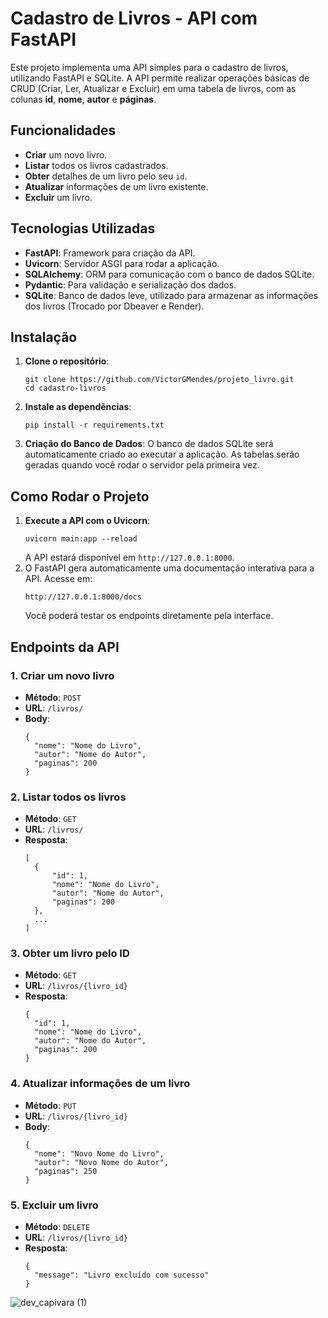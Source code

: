   <h1>Cadastro de Livros - API com FastAPI</h1>
  <p>Este projeto implementa uma API simples para o cadastro de livros, utilizando FastAPI e SQLite. A API permite realizar operações básicas de CRUD (Criar, Ler, Atualizar e Excluir) em uma tabela de livros, com as colunas <strong>id</strong>, <strong>nome</strong>, <strong>autor</strong> e <strong>páginas</strong>.</p>

  <h2>Funcionalidades</h2>
  <ul>
      <li><strong>Criar</strong> um novo livro.</li>
      <li><strong>Listar</strong> todos os livros cadastrados.</li>
      <li><strong>Obter</strong> detalhes de um livro pelo seu <code>id</code>.</li>
      <li><strong>Atualizar</strong> informações de um livro existente.</li>
      <li><strong>Excluir</strong> um livro.</li>
  </ul>

  <h2>Tecnologias Utilizadas</h2>
  <ul>
      <li><strong>FastAPI</strong>: Framework para criação da API.</li>
      <li><strong>Uvicorn</strong>: Servidor ASGI para rodar a aplicação.</li>
      <li><strong>SQLAlchemy</strong>: ORM para comunicação com o banco de dados SQLite.</li>
      <li><strong>Pydantic</strong>: Para validação e serialização dos dados.</li>
      <li><strong>SQLite</strong>: Banco de dados leve, utilizado para armazenar as informações dos livros (Trocado por Dbeaver e Render).</li>
  </ul>

  <h2>Instalação</h2>
  <ol>
      <li><strong>Clone o repositório</strong>:
          <pre><code>git clone https://github.com/VictorGMendes/projeto_livro.git
cd cadastro-livros</code></pre>
      </li>
      <li><strong>Instale as dependências</strong>:
          <pre><code>pip install -r requirements.txt</code></pre>
      </li>
      <li><strong>Criação do Banco de Dados</strong>: O banco de dados SQLite será automaticamente criado ao executar a aplicação. As tabelas serão geradas quando você rodar o servidor pela primeira vez.</li>
  </ol>

  <h2>Como Rodar o Projeto</h2>
  <ol>
      <li><strong>Execute a API com o Uvicorn</strong>:
          <pre><code>uvicorn main:app --reload</code></pre>
          A API estará disponível em <code>http://127.0.0.1:8000</code>.
      </li>
      <li>O FastAPI gera automaticamente uma documentação interativa para a API. Acesse em:
          <pre><code>http://127.0.0.1:8000/docs</code></pre>
          Você poderá testar os endpoints diretamente pela interface.
      </li>
  </ol>

  <h2>Endpoints da API</h2>

  <h3>1. Criar um novo livro</h3>
  <ul>
      <li><strong>Método</strong>: <code>POST</code></li>
      <li><strong>URL</strong>: <code>/livros/</code></li>
      <li><strong>Body</strong>:
          <pre><code>{
  "nome": "Nome do Livro",
  "autor": "Nome do Autor",
  "paginas": 200
}</code></pre>
      </li>
  </ul>

  <h3>2. Listar todos os livros</h3>
  <ul>
      <li><strong>Método</strong>: <code>GET</code></li>
      <li><strong>URL</strong>: <code>/livros/</code></li>
      <li><strong>Resposta</strong>:
          <pre><code>[
  {
      "id": 1,
      "nome": "Nome do Livro",
      "autor": "Nome do Autor",
      "paginas": 200
  },
  ...
]</code></pre>
      </li>
  </ul>

  <h3>3. Obter um livro pelo ID</h3>
  <ul>
      <li><strong>Método</strong>: <code>GET</code></li>
      <li><strong>URL</strong>: <code>/livros/{livro_id}</code></li>
      <li><strong>Resposta</strong>:
          <pre><code>{
  "id": 1,
  "nome": "Nome do Livro",
  "autor": "Nome do Autor",
  "paginas": 200
}</code></pre>
      </li>
  </ul>

  <h3>4. Atualizar informações de um livro</h3>
  <ul>
      <li><strong>Método</strong>: <code>PUT</code></li>
      <li><strong>URL</strong>: <code>/livros/{livro_id}</code></li>
      <li><strong>Body</strong>:
          <pre><code>{
  "nome": "Novo Nome do Livro",
  "autor": "Novo Nome do Autor",
  "paginas": 250
}</code></pre>
      </li>
  </ul>

  <h3>5. Excluir um livro</h3>
  <ul>
      <li><strong>Método</strong>: <code>DELETE</code></li>
      <li><strong>URL</strong>: <code>/livros/{livro_id}</code></li>
      <li><strong>Resposta</strong>:
          <pre><code>{
  "message": "Livro excluído com sucesso"
}</code></pre>
      </li>
  </ul>

![dev_capivara (1)](https://github.com/user-attachments/assets/8cbe7f74-e4ac-485b-9cad-9ff48867fa95)
